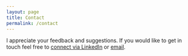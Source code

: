 ```yaml
---
layout: page
title: Contact
permalink: /contact
---
```


I appreciate your feedback and suggestions. If you would like to get in touch feel free to [connect via LinkedIn](https://www.linkedin.com/in/felipe-c-99a18464/) or [email]('mailto:felipe.contatto@gmail.com').
